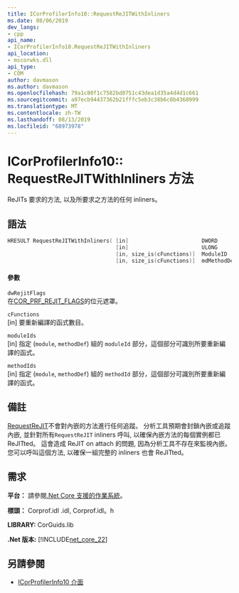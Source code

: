 ```yaml
---
title: ICorProfilerInfo10::RequestReJITWithInliners
ms.date: 08/06/2019
dev_langs:
- cpp
api_name:
- ICorProfilerInfo10.RequestReJITWithInliners
api_location:
- mscorwks.dll
api_type:
- COM
author: davmason
ms.author: davmason
ms.openlocfilehash: 79a1c80f1c7582bd0751c43dea1d35a4d4d1c661
ms.sourcegitcommit: a97ecb94437362b21fffc5eb3c38b6c0b4368999
ms.translationtype: MT
ms.contentlocale: zh-TW
ms.lasthandoff: 08/13/2019
ms.locfileid: "68973978"
---
```

# <a name="icorprofilerinfo10requestrejitwithinliners-method"></a>ICorProfilerInfo10:: RequestReJITWithInliners 方法
  
ReJITs 要求的方法, 以及所要求之方法的任何 inliners。   
  
## <a name="syntax"></a>語法  
  
```cpp
HRESULT RequestReJITWithInliners( [in]                       DWORD       dwRejitFlags,
                                  [in]                       ULONG       cFunctions,
                                  [in, size_is(cFunctions)]  ModuleID    moduleIds[],
                                  [in, size_is(cFunctions)]  mdMethodDef methodIds[]);
```  
  
#### <a name="parameters"></a>參數  
 
 `dwRejitFlags` \
 在[COR_PRF_REJIT_FLAGS](../../../../docs/framework/unmanaged-api/profiling/cor-prf-rejit-flags-enumeration.md)的位元遮罩。
 
 `cFunctions`  
 [in] 要重新編譯的函式數目。  
  
 `moduleIds`  
 [in] 指定 (`module`, `methodDef`) 組的 `moduleId` 部分，這個部分可識別所要重新編譯的函式。  
  
 `methodIds`  
 [in] 指定 (`module`, `methodDef`) 組的 `methodId` 部分，這個部分可識別所要重新編譯的函式。  

## <a name="remarks"></a>備註  
  [RequestReJIT](../../../../docs/framework/unmanaged-api/profiling/icorprofilerinfo4-requestrejit-method.md)不會對內嵌的方法進行任何追蹤。 分析工具預期會封鎖內嵌或追蹤內嵌, 並針對所有`RequestReJIT` inliners 呼叫, 以確保內嵌方法的每個實例都已 ReJITted。 這會造成 ReJIT on attach 的問題, 因為分析工具不存在來監視內嵌。 您可以呼叫這個方法, 以確保一組完整的 inliners 也會 ReJITted。  

## <a name="requirements"></a>需求  
 **平台：** 請參閱[.Net Core 支援的作業系統](../../../core/windows-prerequisites.md#net-core-supported-operating-systems)。  
  
 **標頭：** Corprof.idl .idl, Corprof.idl。h  
  
 **LIBRARY:** CorGuids.lib  
  
 **.Net 版本:** [!INCLUDE[net_core_22](../../../../includes/net-core-30-md.md)]
  
## <a name="see-also"></a>另請參閱
- [ICorProfilerInfo10 介面](../../../../docs/framework/unmanaged-api/profiling/icorprofilerinfo10-interface.md)


